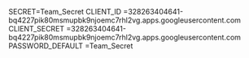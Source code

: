 SECRET=Team_Secret
CLIENT_ID =328263404641-bq4227pik80msmupbk9njoemc7rhl2vg.apps.googleusercontent.com
CLIENT_SECRET =328263404641-bq4227pik80msmupbk9njoemc7rhl2vg.apps.googleusercontent.com
PASSWORD_DEFAULT =Team_Secret